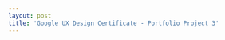 ```yaml
---
layout: post
title: 'Google UX Design Certificate - Portfolio Project 3'
---
```



<style>
  .responsive-google-slides {
    padding-bottom: 56.25%; /* 16:9 Ratio */
    height: 0;
    overflow: hidden;
  }
  .responsive-google-slides iframe {
    border: 0;
    top: 0;
    left: 0;
    width: 100% !important;
    height: 100% !important;
  }
</style>

<div class="responsive-google-slides">
  <iframe src="https://docs.google.com/presentation/d/e/2PACX-1vTP62eUOeGWHuVnUGjwwG4fWN2r4IP_ywcPwMAbGs2VZruaEqqlETmEr7eJoxZh1Un6WdqxhtosoPDT/embed"></iframe>
</div>
